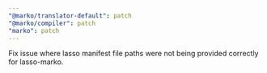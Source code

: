 ```yaml
---
"@marko/translator-default": patch
"@marko/compiler": patch
"marko": patch
---
```


Fix issue where lasso manifest file paths were not being provided correctly for lasso-marko.
